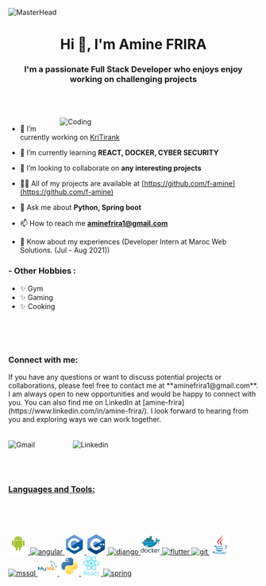 ![MasterHead](https://steamuserimages-a.akamaihd.net/ugc/987884882627897716/C93D0286765DEE129571DE5CFAE5EC69E3F9294F/)
<h1 align="center">Hi 👋, I'm Amine FRIRA</h1>
<h3 align="center">I'm a passionate Full Stack Developer who enjoys enjoy working on challenging projects</h3>
</br>
</br>
</br>
<img align="right" alt="Coding" width="400" src="https://irfantariq.com/images/banner.gif">


- 🔭 I’m currently working on [KriTirank](https://github.com/AlaouiMohamedDev/server-fields-reservation)

- 🌱 I’m currently learning **REACT, DOCKER, CYBER SECURITY**

- 👯 I’m looking to collaborate on **any interesting projects**

- 👨‍💻 All of my projects are available at [https://github.com/f-amine](https://github.com/f-amine)

- 💬 Ask me about **Python, Spring boot**

- 📫 How to reach me **aminefrira1@gmail.com**

- 📄 Know about my experiences (Developer Intern at Maroc Web Solutions. (Jul - Aug 2021))

### - Other Hobbies : 

- ✨ Gym
- ✨ Gaming
- ✨ Cooking

</br>
</br>
</br>
<h3 align="left">Connect with me:</h3>
If you have any questions or want to discuss potential projects or collaborations, please feel free to contact me at **aminefrira1@gmail.com**. I am always open to new opportunities and would be happy to connect with you. You can also find me on LinkedIn at [amine-frira](https://www.linkedin.com/in/amine-frira/). I look forward to hearing from you and exploring ways we can work together.
</br>
</br>
</br>
<a href="aminefrira1@gmail.com">
 <img align="left" alt="Gmail" width="130" hight="100" src="https://github.com/Xx-Ashutosh-xX/Xx-Ashutosh-xX/blob/master/assets/icons/gmail.png" />
</a>
<a href="https://www.linkedin.com/in/amine-frira/">
  <img align="left" alt="Linkedin" width="150" hight="100" src="https://github.com/Xx-Ashutosh-xX/Xx-Ashutosh-xX/blob/master/assets/icons/linkedin.png" />
<p align="left">
 
</br>
</br>
</br>

<h3 align="left">Languages and Tools:</h3>
</br>
</br>
</br>
<p align="left"> <a href="https://developer.android.com" target="_blank" rel="noreferrer"> <img src="https://raw.githubusercontent.com/devicons/devicon/master/icons/android/android-original-wordmark.svg" alt="android" width="40" height="40"/> </a> <a href="https://angular.io" target="_blank" rel="noreferrer"> <img src="https://angular.io/assets/images/logos/angular/angular.svg" alt="angular" width="40" height="40"/> </a> <a href="https://www.cprogramming.com/" target="_blank" rel="noreferrer"> <img src="https://raw.githubusercontent.com/devicons/devicon/master/icons/c/c-original.svg" alt="c" width="40" height="40"/> </a> <a href="https://www.w3schools.com/cpp/" target="_blank" rel="noreferrer"> <img src="https://raw.githubusercontent.com/devicons/devicon/master/icons/cplusplus/cplusplus-original.svg" alt="cplusplus" width="40" height="40"/> </a> <a href="https://www.djangoproject.com/" target="_blank" rel="noreferrer"> <img src="https://cdn.worldvectorlogo.com/logos/django.svg" alt="django" width="40" height="40"/> </a> <a href="https://www.docker.com/" target="_blank" rel="noreferrer"> <img src="https://raw.githubusercontent.com/devicons/devicon/master/icons/docker/docker-original-wordmark.svg" alt="docker" width="40" height="40"/> </a> <a href="https://flutter.dev" target="_blank" rel="noreferrer"> <img src="https://www.vectorlogo.zone/logos/flutterio/flutterio-icon.svg" alt="flutter" width="40" height="40"/> </a> <a href="https://git-scm.com/" target="_blank" rel="noreferrer"> <img src="https://www.vectorlogo.zone/logos/git-scm/git-scm-icon.svg" alt="git" width="40" height="40"/> </a> <a href="https://www.java.com" target="_blank" rel="noreferrer"> <img src="https://raw.githubusercontent.com/devicons/devicon/master/icons/java/java-original.svg" alt="java" width="40" height="40"/> </a> <a href="https://www.microsoft.com/en-us/sql-server" target="_blank" rel="noreferrer"> <img src="https://www.svgrepo.com/show/303229/microsoft-sql-server-logo.svg" alt="mssql" width="40" height="40"/> </a> <a href="https://www.mysql.com/" target="_blank" rel="noreferrer"> <img src="https://raw.githubusercontent.com/devicons/devicon/master/icons/mysql/mysql-original-wordmark.svg" alt="mysql" width="40" height="40"/> </a> <a href="https://www.python.org" target="_blank" rel="noreferrer"> <img src="https://raw.githubusercontent.com/devicons/devicon/master/icons/python/python-original.svg" alt="python" width="40" height="40"/> </a> <a href="https://reactjs.org/" target="_blank" rel="noreferrer"> <img src="https://raw.githubusercontent.com/devicons/devicon/master/icons/react/react-original-wordmark.svg" alt="react" width="40" height="40"/> </a> <a href="https://spring.io/" target="_blank" rel="noreferrer"> <img src="https://www.vectorlogo.zone/logos/springio/springio-icon.svg" alt="spring" width="40" height="40"/> </a> </p>

